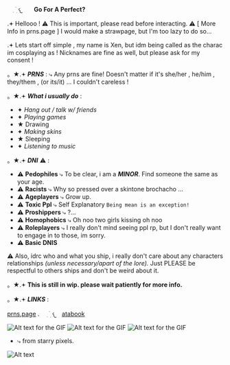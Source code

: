 ⠀ ִ  ࣪   ׅ  𐔌ㅤ **Go For A Perfect?**

.𖥔 Hellooo ! ⚠︎ This is important, please read before interacting. ⚠︎ [ More Info in prns.page ]
I would make a strawpage, but I'm too lazy to do so...

.𖥔 Lets start off simple , my name is Xen, but idm being called as the charac im cosplaying as ! Nicknames are fine as well, but please ask for my consent !

。★.𖥔 *__PRNS__* :
⤷
Any prns are fine! Doesn't matter if it's she/her , he/him , they/them , (or its/it) ... I couldn't careless !

。★.𖥔 *__What i usually do__* :
- ✦ *Hang out / talk w/ friends*
- ✦ *Playing games*
- ★ Drawing
- ✦ *Making skins*
- ★ Sleeping
- ✦ *Listening to music*

。★.𖥔 ***DNI*** ⚠︎ :
- ⚠︎ **Pedophiles** ⤷ To be clear, i am a ***MINOR***. Find someone the same as your age.
- ⚠︎ **Racists** ⤷ Why so pressed over a skintone brochacho ...
- ⚠︎ **Ageplayers** ⤷ Grow up.
- ⚠︎ **Toxic Ppl** ⤷ Self Explanatory `Being mean is an exception!`
- ⚠︎ **Proshippers** ⤷ ?...
- ⚠︎ **Homophobics** ⤷ Oh noo two girls kissing oh noo
- ⚠︎ **Roleplayers** ⤷ I really don't mind seeing ppl rp, but I don't really want to engage in to those, im sorry.
- ⚠︎ **Basic DNIS**

⚠︎ Also, idrc who and what you ship, i really don't care about any characters relationships *(unless necessary/apart of the lore).* Just PLEASE be respectful to others ships and don't be weird about it.

。★.𖥔 **This is still in wip. please wait patiently for more info.**


。★.𖥔 *__LINKS__* :

[prns.page](https://en.pronouns.page/@Xe.mn0) . ⠀ ִ  ࣪   ׅ  𐔌ㅤ[atabook](d0zing.atabook.org)

![Alt text for the GIF](https://ik.imagekit.io/22tifjcqh/tumblr_f668d3227c37090f2e685835c3981b6b_4c03dccc_75.gif) ![Alt text for the GIF](https://ik.imagekit.io/22tifjcqh/tumblr_cf3c17091a1c433d3f2d67af70e64caf_a7f523db_75.gif) ![Alt text for the GIF](https://ik.imagekit.io/22tifjcqh/tumblr_17d6d755a451c72450ec3c6bfff8bced_ffb275a6_75.gif)
- ⤷ from starry pixels.



![Alt text](https://ik.imagekit.io/22tifjcqh/Untitled250_20251006121902.png)







